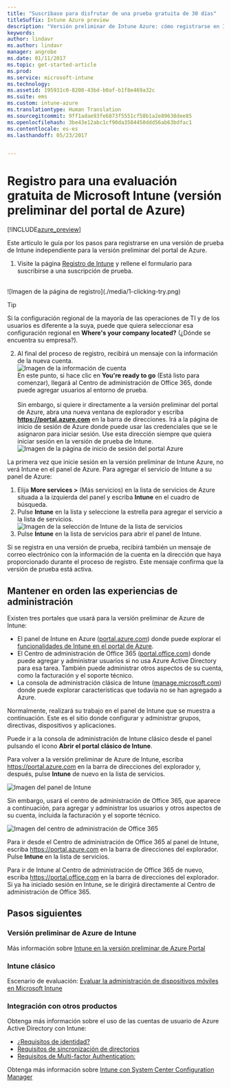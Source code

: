 ```yaml
---
title: "Suscríbase para disfrutar de una prueba gratuita de 30 días"
titleSuffix: Intune Azure preview
description: "Versión preliminar de Intune Azure: cómo registrarse en Intune en Azure."
keywords: 
author: lindavr
ms.author: lindavr
manager: angrobe
ms.date: 01/11/2017
ms.topic: get-started-article
ms.prod: 
ms.service: microsoft-intune
ms.technology: 
ms.assetid: 195931c0-8208-43bd-b0af-b1f8e469a32c
ms.suite: ems
ms.custom: intune-azure
ms.translationtype: Human Translation
ms.sourcegitcommit: 9ff1adae93fe6873f5551cf58b1a2e89638dee85
ms.openlocfilehash: 3be43e12abc1cf90da3584450ddd56ab63bdfac1
ms.contentlocale: es-es
ms.lasthandoff: 05/23/2017


---
```


# <a name="sign-up-for-a-microsoft-intune-free-trial-for-the-azure-portal-preview"></a>Registro para una evaluación gratuita de Microsoft Intune (versión preliminar del portal de Azure)

[!INCLUDE[azure_preview](./includes/azure_preview.md)]

Este artículo le guía por los pasos para registrarse en una versión de prueba de Intune independiente para la versión preliminar del portal de Azure. <!---and prepares your trial with some users so that you can then follow the associated evaluation guide to see how Intune manages mobile devices. ---> <!---or app data when devices are not enrolled in Intune.--->

<!--- ## Assumptions
This sign-up article and the evaluation guide assume you are using the trial for evaluation purposes only and intend to start with a clean environment when you subscribe.

To make it easy for you to get started with the trial, we are setting up a very simple environment that uses only Intune and assumes it will be your sole method of managing devices (known as the mobile device management authority). However, throughout the guide we will point you to deeper technical content if you want to explore farther.

You can do everything in the trial version that you can do in a subscription version; the only difference is you are limited to 100 user accounts in the trial.--->

<!--- ## Sign up for your trial--->
1. Visite la página [Registro de Intune](https://portal.office.com/Signup/Signup.aspx?OfferId=40BE278A-DFD1-470a-9EF7-9F2596EA7FF9&dl=INTUNE_A&ali=1#0%20) y rellene el formulario para suscribirse a una suscripción de prueba.

 <!--- If you have a work or school account and want to use that for your Intune trial, follow [these sign-in instructions](https://docs.microsoft.com/intune-classic/get-started/start-with-a-paid-subscription-to-microsoft-intune-step-1) instead. However, this article assumes that you are not using such an account.---><br/> ![Imagen de la página de registro](./media/1-clicking-try.png)

 > [!TIP]
> Si la configuración regional de la mayoría de las operaciones de TI y de los usuarios es diferente a la suya, puede que quiera seleccionar esa configuración regional en **Where's your company located?** (¿Dónde se encuentra su empresa?).

2. Al final del proceso de registro, recibirá un mensaje con la información de la nueva cuenta. <br/> ![Imagen de la información de cuenta](./media/2-end-of-sign-up-process.png) <br/>En este punto, si hace clic en **You're ready to go** (Está listo para comenzar), llegará al Centro de administración de Office 365, donde puede agregar usuarios al entorno de prueba. <br/><br/>Sin embargo, si quiere ir directamente a la versión preliminar del portal de Azure, abra una nueva ventana de explorador y escriba **https://portal.azure.com** en la barra de direcciones. Irá a la página de inicio de sesión de Azure donde puede usar las credenciales que se le asignaron para iniciar sesión. Use esta dirección siempre que quiera iniciar sesión en la versión de prueba de Intune. <br/> ![Imagen de la página de inicio de sesión del portal Azure](./media/azure-portal-signin.png)

La primera vez que inicie sesión en la versión preliminar de Intune Azure, no verá Intune en el panel de Azure. Para agregar el servicio de Intune a su panel de Azure:
1. Elija **More services >** (Más servicios) en la lista de servicios de Azure situada a la izquierda del panel y escriba **Intune** en el cuadro de búsqueda.
2. Pulse **Intune** en la lista y seleccione la estrella para agregar el servicio a la lista de servicios.<br/> ![Imagen de la selección de Intune de la lista de servicios](./media/azure-add-intune1.png)
3. Pulse **Intune** en la lista de servicios para abrir el panel de Intune.

Si se registra en una versión de prueba, recibirá también un mensaje de correo electrónico con la información de la cuenta en la dirección que haya proporcionado durante el proceso de registro. Este mensaje confirma que la versión de prueba está activa.


<!--- ## Add users
Before you leave the Office 365 Admin center for Intune, you need to add some users to your trial account.

In the Office 365 Admin center, you can add users individually or in bulk by uploading a .csv file. We will do both to set up your trial. However, in your production environment, you will probably want to take advantage of your Azure Active Directory user accounts, which you can learn more about in our [Getting Started guide](https://docs.microsoft.com/intune-classic/get-started/start-with-a-paid-subscription-to-microsoft-intune-step-3) and in the [Next steps](#Next-steps) section of this article.

### Add an individual user
1. Choose either of the options to add a use to open a form that allows you to create a user. Only the items starred with an asterisk (\*) are required.
![Image of add user button options](./media/sign-up/add-user.png)


2.  When you add the user, the final step will be to send the user an email with their temporary Intune password. For the purposes of this evaluation, use your own work email address so you will receive the log-on information and see the email your users will get. You can then use these user identities to enroll test devices.<br/>

 ![Image of add user final step](./media/sign-up/new-user-2.png)

3. If you want to assign a user an admin role after you create it, you can edit the role in the Office 365 Admin center by selecting the user name from your list of users, and then choosing **Edit** in the Role line to see the list of user roles you can select from and assign to that user.

 ![Image of user  role options](./media/sign-up/change-user-role.png)

### Import multiple users
1. You will find the wizard for importing multiple users in the **More** list.

 ![Image of option to add multiple users](./media/sign-up/add-multiple-users.png)

2. To help you set up your .csv file correctly, you can download a template file to populate with your user data. Download the .csv file that contains headers and sample user information to see exactly the kind of data is needed for each field.

 ![Image of first step in bulk enrollment wizard](./media/sign-up/bulk-enroll-step-1.png)


3. After you’ve created and saved your .csv file, choose **Browse** to select the file. Verify, and choose **Next**. Your users will be uploaded and added to your list of active users.

> [!NOTE]
> Your users won't show up in Intune until they've enrolled a device to be managed.

Now it’s time to head over to Intune to start managing your users, their devices, and their apps.--->

## <a name="keeping-the-admin-experiences-straight"></a>Mantener en orden las experiencias de administración
<!---### Classic Intune
There are two portals you will use for classic Intune:
- The Office 365 Admin center ([portal.office.com](https://portal.office.com))
- The Intune administration console ([manage.microsoft.com](https://manage.microsoft.com))

Normally, you’ll do your work in the Intune administration console, shown below. This is the site where you set up and manage your groups, policies, devices, and apps.

![Image of Intune administration console](./media/sign-up/intune-admin-console.png)

However, you will use the Office 365 Admin center, shown below, to add and manage your users and other aspects of your account, including billing and support.

![Image of Office 365 Admin center](./media/sign-up/office-admin-center.png)

You can navigate from the Office 365 Admin center to the Intune admin console. The admin centers are under the last item in the left navigation pane. Choose **Intune** to open the Intune admin console in a new tab.

![Image of link to Intune administration console](./media/sign-up/link-to-intune.png)

To get from Intune back to the Office 365 Admin center, choose the **Add Users** task on the Groups Overview page.

![Image of link back to Office 365  Admin center](./media/sign-up/task-add-users.png)--->

<!---### Intune Azure preview--->
Existen tres portales que usará para la versión preliminar de Azure de Intune:
- El panel de Intune en Azure ([portal.azure.com](https://portal.azure.com)) donde puede explorar el [funcionalidades de Intune en el portal de Azure](what-is-intune.md).
- El Centro de administración de Office 365 ([portal.office.com](https://portal.office.com)) donde puede agregar y administrar usuarios si no usa Azure Active Directory para esa tarea. También puede administrar otros aspectos de su cuenta, como la facturación y el soporte técnico.
- La consola de administración clásica de Intune ([manage.microsoft.com](https://manage.microsoft.com)) donde puede explorar características que todavía no se han agregado a Azure.

Normalmente, realizará su trabajo en el panel de Intune que se muestra a continuación. Este es el sitio donde configurar y administrar grupos, directivas, dispositivos y aplicaciones.

Puede ir a la consola de administración de Intune clásico desde el panel pulsando el icono **Abrir el portal clásico de Intune**.

Para volver a la versión preliminar de Azure de Intune, escriba https://portal.azure.com en la barra de direcciones del explorador y, después, pulse **Intune** de nuevo en la lista de servicios.

 ![Imagen del panel de Intune](./media/intune-azure-dashboard.png)


Sin embargo, usará el centro de administración de Office 365, que aparece a continuación, para agregar y administrar los usuarios y otros aspectos de su cuenta, incluida la facturación y el soporte técnico.

![Imagen del centro de administración de Office 365](./media/office-admin-center.png)

Para ir desde el Centro de administración de Office 365 al panel de Intune, escriba https://portal.azure.com en la barra de direcciones del explorador. Pulse **Intune** en la lista de servicios.

Para ir de Intune al Centro de administración de Office 365 de nuevo, escriba https://portal.office.com en la barra de direcciones del explorador. Si ya ha iniciado sesión en Intune, se le dirigirá directamente al Centro de administración de Office 365.

## <a name="next-steps"></a>Pasos siguientes

### <a name="intune-azure-preview"></a>Versión preliminar de Azure de Intune
Más información sobre [Intune en la versión preliminar de Azure Portal](what-is-intune.md)
### <a name="classic-intune"></a>Intune clásico
Escenario de evaluación: [Evaluar la administración de dispositivos móviles en Microsoft Intune](https://docs.microsoft.com/intune-classic/understand-explore/mobile-device-management-trial-guide-microsoft-intune)

### <a name="integration-with-other-products"></a>Integración con otros productos
Obtenga más información sobre el uso de las cuentas de usuario de Azure Active Directory con Intune:
- [¿Requisitos de identidad?](https://docs.microsoft.com/active-directory/active-directory-hybrid-identity-design-considerations-overview#design-considerations-overview)
- [Requisitos de sincronización de directorios](https://docs.microsoft.com/active-directory/active-directory-hybrid-identity-design-considerations-directory-sync-requirements)
- [Requisitos de Multi-factor Authentication:](https://docs.microsoft.com/active-directory/active-directory-hybrid-identity-design-considerations-multifactor-auth-requirements)

Obtenga más información sobre [Intune con System Center Configuration Manager](https://docs.microsoft.com/sccm/mdm/understand/hybrid-mobile-device-management)

